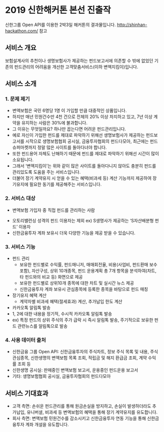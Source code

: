 # 2019 신한해커톤 본선 진출작
신한그룹 Open API를 이용한 2박3일 해커톤의 결과물입니다. 
http://shinhan-hackathon.com/ 참고 
## 서비스 개요 
보험설계사의 추천이나 생명보험사가 제공하는 펀드보고서에 의존할 수 밖에 없었던 기존의 펀드관리의 어려움을 개선한 고객맞춤서비스(이하 변액지킴이)입니다.

## 서비스 소개
### 1. 문제 제기
- 변액보험은 국민 6명당 1명 이 가입할 만큼 대중적인 상품입니다.
- 하지만 매년 민원건수만 4천 건으로 전체의 20% 이상 차지하고 있고, 7년 이상 계약을 유지하는 사람은 30%에 불과합니다.
- 그 이유는 무엇일까요? 하나만 꼽는다면 어려운 펀드관리입니다. 
- 예로 자신이 가입한 펀드를 제대로 파악하기 위해선 생명보험사가 제공하는 펀드보고서를 시작으로 생명보험협회 공시실, 금융투자협회의 펀드다모아, 최근에는 펀드슈퍼마켓까지 정말 많은 사이트를 돌아다녀야 합니다.
- 또한 펀드용어 자체도 난해하기 때문에 펀드를 제대로 파악하기 위해선 시간이 많이 소요됩니다.
- 그래서 ‘변액지킴이’는 위와 같이 많은 사이트를 돌아다니지 않아도 충분히 펀드를 관리있도록 도움을 주는 서비스입니다.
- 더불어 장기 계약유지 시 얻을 수 있는 혜택(비과세 등) 계산 기능까지 제공하여 장기유지에 필요한 동기를 제공해주는 서비스입니다.

### 2. 서비스 대상
- 변액보험 가입자 중 직접 펀드를 관리하는 사람
 * 오토리밸런싱 성격의 펀드 이용자는 제외 ex) S생명사가 제공하는 ‘S자산배분형 펀드’ 이용자
 * 신한금융투자 계좌 보유시 더욱 다양한 기능을 제공 받을 수 있습니다.
 
### 3. 서비스 기능
- 펀드 관리
  - 보유한 펀드별로 수익률, 펀드매니저, 매매회전율, 비용(사업비, 펀드환매 보수 포함), 자산구성, 상위 10개종목, 펀드 운용계획 총 7개 항목을 분석하여(차트, 타 펀드와의 비교 등) 화면으로 제공
  - 보유한 펀드별로 상위10개 종목에 대한 차트 및 실시간 뉴스 제공
  - 신한금융투자 계좌 보유시 관심종목에 등록한 종목을 바탕으로 펀드 매칭
- 장기유지 혜택 계산
  - 계약자별 비과세 혜택(절세효과) 계산, 추가납입 한도 계산
-  카카오톡 알림톡 발송
  - 1, 2에 대한 내용을 정기적, 수시적 카카오톡 알림톡 발송
  - ex) 특정 펀드의 상위 주식의 주가 급락 시 즉시 알림톡 발송, 주기적으로 보유한 펀드 관련뉴스를 알림톡으로 발송
  
### 4. 사용 데이터 출처
- 신한금융 그룹 Open API: 신한금융투자의 주식차트, 정보 주식 목록 및 내용, 주식 관심종목, 신한생명의 변액보험 목록 조회, 적립금 및 해지 환급금 조회, 계약 수익률 조회 등
- 신한생명 공시실: 판매중인 변액보험 보고서, 운용중인 펀드운용 보고서
- 기타: 생명보험협회 공시실, 금융투자협회의 펀드다모아

## 서비스 기대효과
- 고객 측면: 손쉬운 펀드관리를 통해 원금손실을 방지하고, 손실이 발생하더라도 추가납입, 유니버셜, 비과세 등 변액보험의 혜택을 통해 장기 계약유지를 유도합니다. 
- 회사 측면: 변액보험 민원건수를 감소시키고 신한금융투자 연동 기능을 통해 신한금융투자 계좌 개설을 유도합니다.




